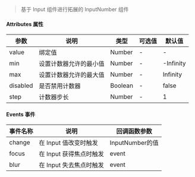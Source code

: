 > 基于 Input 组件进行拓展的 InputNumber 组件

#### Attributes 属性

参数 | 说明 | 类型 | 可选值 | 默认值
--- | --- | --- | --- | ---
value | 绑定值 | Number | - | -
min | 设置计数器允许的最小值 | Number | - | -Infinity
max | 设置计数器允许的最大值 | Number | - | Infinity
disabled | 是否禁用计数器 | Boolean | - | false
step | 计数器步长 | Number | - | 1

#### Events 事件

事件名称 | 说明 | 回调函数参数
--- | --- | --- | 
change | 在 Input 值改变时触发 | InputNumber的值
focus | 在 Input 获得焦点时触发 | event
blur | 在 Input 失去焦点时触发 | event